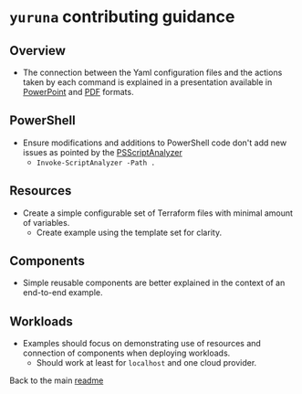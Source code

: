 # `yuruna` contributing guidance

## Overview

- The connection between the Yaml configuration files and the actions taken by each command is explained in a presentation available in [PowerPoint](yuruna.pptx) and [PDF](yuruna.pdf) formats.

## PowerShell

- Ensure modifications and additions to PowerShell code don't add new issues as pointed by the [PSScriptAnalyzer](https://github.com/PowerShell/PSScriptAnalyzer)
  - `Invoke-ScriptAnalyzer -Path .`

## Resources

- Create a simple configurable set of Terraform files with minimal amount of variables.
  - Create example using the template set for clarity.

## Components

- Simple reusable components are better explained in the context of an end-to-end example.

## Workloads

- Examples should focus on demonstrating use of resources and connection of components when deploying workloads.
  - Should work at least for `localhost` and one cloud provider.

Back to the main [readme](../README.md)
